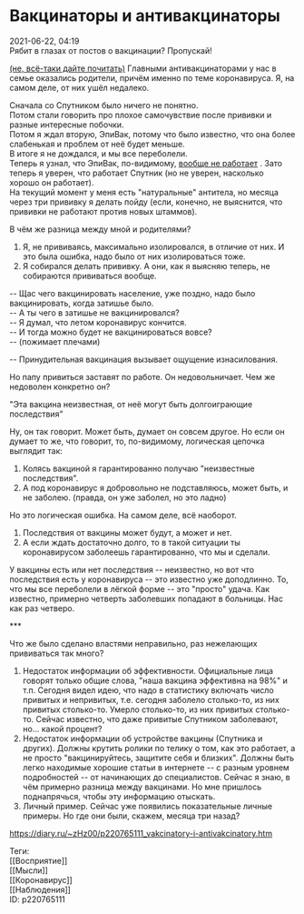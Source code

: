 Вакцинаторы и антивакцинаторы
==============================

   
 2021-06-22, 04:19   
  Рябит в глазах от постов о вакцинации? Пропускай!   
   
  [(не, всё-таки дайте почитать)](https://zHz00.diary.ru/p220765111.htm?index=1#linkmore220765111m1)    Главными антивакцинаторами у нас в семье оказались родители, причём именно по теме коронавируса. Я, на самом деле, от них ушёл недалеко.   
   
 Сначала со Спутником было ничего не понятно.   
 Потом стали говорить про плохое самочувствие после прививки и разные интересные побочки.   
 Потом я ждал вторую, ЭпиВак, потому что было известно, что она более слабенькая и проблем от неё будет меньше.   
 В итоге я не дождался, и мы все переболели.   
 Теперь я узнал, что ЭпиВак, по-видимому,  [вообще не работает](https://epivakorona.com/article01.html)  . Зато теперь я уверен, что работает Спутник (но не уверен, насколько хорошо он работает).   
 На текущий момент у меня есть "натуральные" антитела, но месяца через три прививку я делать пойду (если, конечно, не выяснится, что прививки не работают против новых штаммов).   
   
 В чём же разница между мной и родителями?   
 1. Я, не прививаясь, максимально изолировался, в отличие от них. И это была ошибка, надо было от них изолироваться тоже.   
 2. Я собирался делать прививку. А они, как я выясняю теперь, не собираются прививаться вообще.   
   
 -- Щас чего вакцинировать население, уже поздно, надо было вакцинировать, когда затишье было.   
 -- А ты чего в затишье не вакцинировался?   
 -- Я думал, что летом коронавирус кончится.   
 -- И тогда можно будет не вакцинироваться вовсе?   
 -- (пожимает плечами)   
   
 -- Принудительная вакцинация вызывает ощущение изнасилования.   
   
 Но папу привиться заставят по работе. Он недовольничает. Чем же недоволен конкретно он?   
   
 "Эта вакцина неизвестная, от неё могут быть долгоиграющие последствия"   
   
 Ну, он так говорит. Может быть, думает он совсем другое. Но если он думает то же, что говорит, то, по-видимому, логическая цепочка выглядит так:   
   
 1. Колясь вакциной я гарантированно получаю "неизвестные последствия".   
 2. А под коронавирус я добровольно не подставляюсь, может быть, и не заболею. (правда, он уже заболел, но это ладно)   
   
 Но это логическая ошибка. На самом деле, всё наоборот.   
   
 1. Последствия от вакцины может будут, а может и нет.   
 2. А если ждать достаточно долго, то в такой ситуации ты коронавирусом заболеешь гарантированно, что мы и сделали.   
   
 У вакцины есть или нет последствия -- неизвестно, но вот что последствия есть у коронавируса -- это известно уже доподлинно. То, что мы все переболели в лёгкой форме -- это "просто" удача. Как известно, примерно четверть заболевших попадают в больницы. Нас как раз четверо.   
   
 \*\*\*   
   
 Что же было сделано властями неправильно, раз нежелающих прививаться так много?   
   
 1. Недостаток информации об эффективности. Официальные лица говорят только общие слова, "наша вакцина эффективна на 98%" и т.п. Сегодня видел идею, что надо в статистику включать число привитых и непривитых, т.е. сегодня заболело столько-то, из них привитых столько-то. Умерло столько-то, из них привитых столько-то. Сейчас известно, что даже привитые Спутником заболевают, но... какой процент?   
 2. Недостаток информации об устройстве вакцины (Спутника и других). Должны крутить ролики по телику о том, как это работает, а не просто "вакцинируйтесь, защитите себя и близких". Должны быть легко находимые хорошие статьи в интернете -- с разным уровнем подробностей -- от начинающих до специалистов. Сейчас я знаю, в чём примерно разница между вакцинами. Но мне пришлось поднапрячься, чтобы эту информацию отыскать.   
 3. Личный пример. Сейчас уже появились показательные личные примеры. Но где они были, скажем, месяца три назад?     
    
 <https://diary.ru/~zHz00/p220765111_vakcinatory-i-antivakcinatory.htm>   
   
 Теги:   
 [[Восприятие]]   
 [[Мысли]]   
 [[Коронавирус]]   
 [[Наблюдения]]   
 ID: p220765111